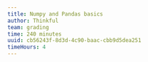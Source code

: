 ```yaml
---
title: Numpy and Pandas basics
author: Thinkful
team: grading
time: 240 minutes
uuid: cb56243f-8d3d-4c90-baac-cbb9d5dea251
timeHours: 4
---
```


<jupyter height="1000" notebook-name="numpy_and_pandas" course-code="DSBC" />